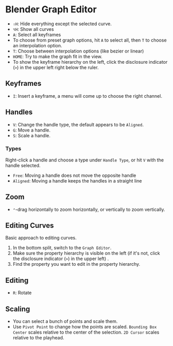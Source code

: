 # Blender Graph Editor

- `⇧H`: Hide everything except the selected curve.
- `⌥H`: Show all curves
- `A`: Select all keyframes
- To choose from preset graph options, hit `A` to select all, then `T` to choose an interpolation option.
- `T`: Choose between interpolation options (like bezier or linear)
- `HOME`: Try to make the graph fit in the view.
- To show the keyframe hierarchy on the left, click the disclosure indicator (`>`) in the upper left right below the ruler.

## Keyframes

- `I`: Insert a keyframe, a menu will come up to choose the right channel.

## Handles

- `V`: Change the handle type, the default appears to be `Aligned`.
- `G`: Move a handle.
- `S`: Scale a handle.

### Types

Right-click a handle and choose a type under `Handle Type`, or hit `V` with the handle selected.

- `Free`: Moving a handle does not move the opposite handle
- `Aligned`: Moving a handle keeps the handles in a straight line

## Zoom

- `⌃`-drag horizontally to zoom horizontally, or vertically to zoom vertically.

## Editing Curves

Basic approach to editing curves.

1. In the bottom split, switch to the `Graph Editor`.
2. Make sure the property hierarchy is visible on the left (if it's not, click the disclosure indicator (`>`) in the upper left) .
3. Find the property you want to edit in the property hierarchy.

## Editing

- `R`: Rotate

## Scaling

- You can select a bunch of points and scale them.
- Use `Pivot Point` to change how the points are scaled. `Bounding Box Center` scales relative to the center of the selection. `2D Cursor` scales relative to the playhead.